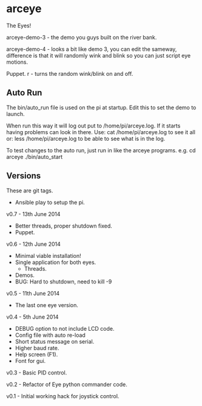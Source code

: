 arceye
======

The Eyes!

arceye-demo-3 - the demo you guys built on the river bank.

arceye-demo-4 - looks a bit like demo 3, you can edit the sameway, difference
                is that it will randomly wink and blink so you can just script
                eye motions.

Puppet. r - turns the random wink/blink on and off.

Auto Run
--------

The bin/auto_run file is used on the pi at startup. Edit this to set the demo
to launch.

When run this way it will log out put to /home/pi/arceye.log.
If it starts having problems can look in there. Use:
  cat /home/pi/arceye.log
to see it all or:
  less /home/pi/arceye.log
to be able to see what is in the log.

To test changes to the auto run, just run in like the arceye programs. e.g.
  cd arceye
  ./bin/auto_start

Versions
--------
These are git tags.

* Ansible play to setup the pi.

v0.7 - 13th June 2014

* Better threads, proper shutdown fixed.
* Puppet.

v0.6 - 12th June 2014

* Minimal viable installation!
* Single application for both eyes.
    * Threads.
* Demos.
* BUG: Hard to shutdown, need to kill -9

v0.5 - 11th June 2014

* The last one eye version.

v0.4 - 5th June 2014

* DEBUG option to not include LCD code.
* Config file with auto re-load
* Short status message on serial.
* Higher baud rate.
* Help screen (F1).
* Font for gui.

v0.3 - Basic PID control.

v0.2 - Refactor of Eye python commander code.

v0.1 - Initial working hack for joystick control.
